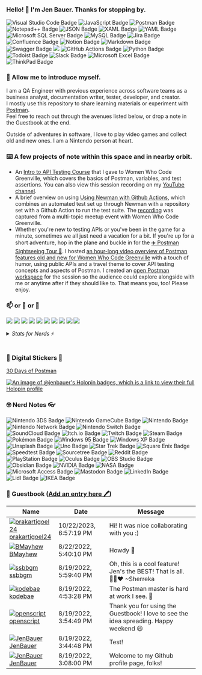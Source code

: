 ### Hello! 👋 I'm Jen Bauer.  Thanks for stopping by.
<p>
  <img src="https://img.shields.io/badge/Visual%20Studio%20Code-007ACC?logo=visualstudiocode&logoColor=fff&style=flat" alt="Visual Studio Code Badge">
  <img src="https://img.shields.io/badge/JavaScript-F7DF1E?logo=javascript&logoColor=000&style=flat" alt="JavaScript Badge">
  <img src="https://img.shields.io/badge/Postman-FF6C37?logo=postman&logoColor=fff&style=flat" alt="Postman Badge">
  <img src="https://img.shields.io/badge/Notepad%2B%2B-90E59A?logo=notepadplusplus&logoColor=000&style=flat" alt="Notepad++ Badge">
  <img src="https://img.shields.io/badge/JSON-000?logo=json&logoColor=fff&style=flat" alt="JSON Badge">
  <img src="https://img.shields.io/badge/XAML-0C54C2?logo=xaml&logoColor=fff&style=flat" alt="XAML Badge">
  <img src="https://img.shields.io/badge/YAML-CB171E?logo=yaml&logoColor=fff&style=flat" alt="YAML Badge">
  <img src="https://img.shields.io/badge/Microsoft%20SQL%20Server-CC2927?logo=microsoftsqlserver&logoColor=fff&style=flat" alt="Microsoft SQL Server Badge">
  <img src="https://img.shields.io/badge/MySQL-4479A1?logo=mysql&logoColor=fff&style=flat" alt="MySQL Badge">
  <img src="https://img.shields.io/badge/Jira-0052CC?logo=jira&logoColor=fff&style=flat" alt="Jira Badge">
  <img src="https://img.shields.io/badge/Confluence-172B4D?logo=confluence&logoColor=fff&style=flat" alt="Confluence Badge">
  <img src="https://img.shields.io/badge/Notion-000?logo=notion&logoColor=fff&style=flat" alt="Notion Badge">
  <img src="https://img.shields.io/badge/Markdown-000?logo=markdown&logoColor=fff&style=flat" alt="Markdown Badge">
  <img src="https://img.shields.io/badge/Swagger-85EA2D?logo=swagger&logoColor=000&style=flat" alt="Swagger Badge">
  <img src="https://img.shields.io/badge/-strudel-010000?style=flat&logoColor=white"/>
  <img src="https://img.shields.io/badge/GitHub%20Actions-2088FF?logo=githubactions&logoColor=fff&style=flat" alt="GitHub Actions Badge">
  <img src="https://img.shields.io/badge/Python-3776AB?logo=python&logoColor=fff&style=flat" alt="Python Badge">
  <img src="https://img.shields.io/badge/Todoist-E44332?logo=todoist&logoColor=fff&style=flat" alt="Todoist Badge">
  <img src="https://img.shields.io/badge/Slack-4A154B?logo=slack&logoColor=fff&style=flat" alt="Slack Badge">
  <img src="https://img.shields.io/badge/Microsoft%20Excel-217346?logo=microsoftexcel&logoColor=fff&style=flat" alt="Microsoft Excel Badge">
  <img src="https://img.shields.io/badge/ThinkPad-EE2624?logo=thinkpad&logoColor=fff&style=flat" alt="ThinkPad Badge">
</p>

### 🙇 Allow me to introduce myself.
I am a QA Engineer with previous experience across software teams as a business analyst, documentation writer, tester, developer, and creator.  
I mostly use this repository to share learning materials or experiment with [Postman](https://www.postman.com/).  
Feel free to reach out through the avenues listed below, or drop a note in the Guestbook at the end.

Outside of adventures in software, I love to play video games and collect old and new ones.  I am a Nintendo person at heart.

### ⌨️ A few projects of note within this space and in nearby orbit.
* An [Intro to API Testing Course](https://jenbauer.notion.site/Intro-to-API-Testing-Course-66f3463323d04b0e8bc53a07f48c416f) that I gave to Women Who Code Greenville, which covers the basics of Postman, variables, and test assertions.  You can also view this session recording on my [YouTube channel](https://www.youtube.com/@JenBauer).
* A brief overview on using [Using Newman with Github Actions](https://jenbauer.notion.site/Using-Newman-with-Github-Actions-8646898289fc4acd80d1239db2b85b73), which combines an automated test set up through Newman with a repository set with a Github Action to run the test suite.  The [recording](https://www.youtube.com/watch?v=amAd06F2fZU) was captured from a multi-topic meetup event with Women Who Code Greenville.
* Whether you're new to testing APIs or you've been in the game for a minute, sometimes we all just need a vacation for a bit.  If you're up for a short adventure, hop in the plane and buckle in for the [✈️ Postman Sightseeing Tour 🧭](https://jenbauer.notion.site/Postman-Sightseeing-Tour-173d7fad161d473c8af99d2d916963a7?pvs=4).  I hosted [an hour-long video overview of Postman features old and new for Women Who Code Greenville](https://youtu.be/6k9d39PkcoM?si=ZxeIT5cLYM57Eikg) with a touch of humor, using public APIs and a travel theme to cover API testing concepts and aspects of Postman.  I created an [open Postman workspace](https://www.postman.com/jen-bauer/workspace/wwcode-gvl-api-training/) for the session so the audience could explore alongside with me or anytime after if they should like to.  That means you, too!  Please enjoy.

### 📫 or 💬 or 👀
<p>
  <a href="mailto:hellojenbauer@gmail.com?subject="I saw your GitHub profile and..."><img src="https://img.shields.io/badge/e‑mail-D14836.svg?style=for-the-badge&logo=GMail&logoColor=white"/></a>
  <a href="https://www.youtube.com/channel/UCkfdWDLYo08apIpgyhLxF7w"><img src="https://img.shields.io/badge/youtube-FF0000.svg?style=for-the-badge&logo=YouTube&logoColor=white"/></a>
  <a href="https://www.linkedin.com/in/thejenbauer/"><img src="https://img.shields.io/badge/linkedin-0077B5.svg?style=for-the-badge&logo=linkedin&logoColor=white"/></a>
  <a href="https://mastodon.social/@jenbauer"><img src="https://img.shields.io/badge/mastodon-black.svg?style=for-the-badge&logo=mastodon&logoColor=6364FF"/></a>
  <a href="https://bsky.app/profile/jenbauer.bsky.social"><img src="https://img.shields.io/badge/bluesky-black.svg?style=for-the-badge&logo=bsky&logoColor=white"/></a>
  <a href="https://www.threads.net/@hellojenbauer"><img src="https://img.shields.io/badge/threads-black.svg?style=for-the-badge&logo=threads&logoColor=white"/></a>
  <a href="https://my.manualof.me/s/db6392176995a0417f9eab5b6a7d9b74"><img src="https://img.shields.io/badge/Manual%20Of%20Me-8CA1AF.svg?style=for-the-badge&logo=ReadtheDocs&logoColor=white"/></a>
  <a href="https://jenbauer.carrd.co/"><img src="https://img.shields.io/badge/Carrd-004E9F.svg?style=for-the-badge&logo=ReadtheDocs&logoColor=white"/></a>
  <a href="https://jenbauer.com/"><img src="https://img.shields.io/badge/JenBauer.com-004B8D.svg?style=for-the-badge&logo=ReadtheDocs&logoColor=white"/></a>
  <a href="https://jenbauer.notion.site/jenbauer/Jen-Bauer-s-Docs-b549164bd7394f8c9ba40edd4bdbc8fb"><img src="https://img.shields.io/badge/Notion-000000.svg?style=for-the-badge&logo=Notion&logoColor=white"/></a>
</p>

<details>
<summary><i>Stats for Nerds</i> ⚡️</summary>
<br>
<p>
  <a href="https://github.com/jenbauer/github-readme-stats"><img src="https://github-readme-stats.vercel.app/api?username=jenbauer&show_icons=true"/></a>
  <a href="https://github.com/jenbauer/github-readme-stats"><img src="https://github-readme-stats.vercel.app/api/top-langs/?username=jenbauer&layout=compact"/></a>
</p>
<img src="https://komarev.com/ghpvc/?username=jenbauer" alt="https://github.com/jenbauer" />
</details>
</br>

### 🌈 Digital Stickers 🌟
[30 Days of Postman](https://api.badgr.io/public/assertions/N9UiNpAKRdqrag0FwH8ogA)

[![An image of @jenbauer's Holopin badges, which is a link to view their full Holopin profile](https://holopin.me/jenbauer)](https://holopin.io/@jenbauer)
                                                                                         
### 🤓 Nerd Notes 👓
<p>
  <img src="https://img.shields.io/badge/Nintendo%203DS-D12228?logo=nintendo3ds&logoColor=fff&style=flat" alt="Nintendo 3DS Badge">
  <img src="https://img.shields.io/badge/Nintendo%20GameCube-6A5FBB?logo=nintendogamecube&logoColor=fff&style=flat" alt="Nintendo GameCube Badge">
  <img src="https://img.shields.io/badge/Nintendo-8F8F8F?logo=nintendo&logoColor=fff&style=flat" alt="Nintendo Badge">
  <img src="https://img.shields.io/badge/Nintendo%20Network-FF7D00?logo=nintendonetwork&logoColor=fff&style=flat" alt="Nintendo Network Badge">
  <img src="https://img.shields.io/badge/Nintendo%20Switch-E60012?logo=nintendoswitch&logoColor=fff&style=flat" alt="Nintendo Switch Badge">
  <img src="https://img.shields.io/badge/SoundCloud-F30?logo=soundcloud&logoColor=fff&style=flat" alt="SoundCloud Badge">
  <img src="https://img.shields.io/badge/Itch.io-FA5C5C?logo=itchdotio&logoColor=fff&style=flat" alt="Itch.io Badge">
  <img src="https://img.shields.io/badge/Twitch-9146FF?logo=twitch&logoColor=fff&style=flat" alt="Twitch Badge">
  <img src="https://img.shields.io/badge/Steam-000?logo=steam&logoColor=fff&style=flat" alt="Steam Badge">
  <img src="https://img.shields.io/badge/Pok%C3%A9mon-FFCB05?logo=pokemon&logoColor=000&style=flat" alt="Pokémon Badge">
  <img src="https://img.shields.io/badge/Windows%2095-008080?logo=windows95&logoColor=fff&style=flat" alt="Windows 95 Badge">
  <img src="https://img.shields.io/badge/Windows%20XP-039?logo=windowsxp&logoColor=fff&style=flat" alt="Windows XP Badge">
  <img src="https://img.shields.io/badge/Unsplash-000?logo=unsplash&logoColor=fff&style=flat" alt="Unsplash Badge">
  <img src="https://img.shields.io/badge/Uno-ED1C24?logo=uno&logoColor=fff&style=flat" alt="Uno Badge">
  <img src="https://img.shields.io/badge/Star%20Trek-FFE200?logo=startrek&logoColor=000&style=flat" alt="Star Trek Badge">
  <img src="https://img.shields.io/badge/Square%20Enix-ED1C24?logo=squareenix&logoColor=fff&style=flat" alt="Square Enix Badge">
  <img src="https://img.shields.io/badge/Speedtest-141526?logo=speedtest&logoColor=fff&style=flat" alt="Speedtest Badge">
  <img src="https://img.shields.io/badge/Sourcetree-0052CC?logo=sourcetree&logoColor=fff&style=flat" alt="Sourcetree Badge">
  <img src="https://img.shields.io/badge/Reddit-FF4500?logo=reddit&logoColor=fff&style=flat" alt="Reddit Badge">
  <img src="https://img.shields.io/badge/PlayStation-003791?logo=playstation&logoColor=fff&style=flat" alt="PlayStation Badge">
  <img src="https://img.shields.io/badge/Oculus-1C1E20?logo=oculus&logoColor=fff&style=flat" alt="Oculus Badge">
  <img src="https://img.shields.io/badge/OBS%20Studio-302E31?logo=obsstudio&logoColor=fff&style=flat" alt="OBS Studio Badge">
  <img src="https://img.shields.io/badge/Obsidian-7C3AED?logo=obsidian&logoColor=fff&style=flat" alt="Obsidian Badge">
  <img src="https://img.shields.io/badge/NVIDIA-76B900?logo=nvidia&logoColor=fff&style=flat" alt="NVIDIA Badge">
  <img src="https://img.shields.io/badge/NASA-E03C31?logo=nasa&logoColor=fff&style=flat" alt="NASA Badge">
  <img src="https://img.shields.io/badge/Microsoft%20Access-A4373A?logo=microsoftaccess&logoColor=fff&style=flat" alt="Microsoft Access Badge">
  <img src="https://img.shields.io/badge/Mastodon-6364FF?logo=mastodon&logoColor=fff&style=flat" alt="Mastodon Badge">
  <img src="https://img.shields.io/badge/LinkedIn-0A66C2?logo=linkedin&logoColor=fff&style=flat" alt="LinkedIn Badge">
  <img src="https://img.shields.io/badge/Lidl-0050AA?logo=lidl&logoColor=fff&style=flat" alt="Lidl Badge">
  <img src="https://img.shields.io/badge/IKEA-0058A3?logo=ikea&logoColor=fff&style=flat" alt="IKEA Badge">
</p>

### 📖 Guestbook ([Add an entry here 🖊️](https://github.com/jenbauer/jenbauer/issues/1#issuecomment-new))
<!-- Guestbook -->
| Name | Date | Message |
|---|---|---|
|[![prakartigoel24](https://avatars.githubusercontent.com/u/65300982?s=24&u=049530ff645d85738ff7653ce19f170c635f2fee&v=4)<br />prakartigoel24](https://github.com/prakartigoel24)|10/22/2023, 6:57:19 PM|Hi! It was nice collaborating with you :)|
|[![BMayhew](https://avatars.githubusercontent.com/u/2488972?s=24&v=4)<br />BMayhew](https://github.com/BMayhew)|8/22/2022, 5:40:10 PM|Howdy 👋|
|[![ssbbgm](https://avatars.githubusercontent.com/u/95763898?s=24&u=c2c45c60ef941b9da3ec9e3e533125e571005767&v=4)<br />ssbbgm](https://github.com/ssbbgm)|8/19/2022, 5:59:40 PM|Oh, this is a cool feature! Jen's the BEST! That is all. ✌🏾❤️ ~Sherreka|
|[![kodebae](https://avatars.githubusercontent.com/u/24881977?s=24&u=f2470851bb03f0b4d2d9209ccc06a51f122941b9&v=4)<br />kodebae](https://github.com/kodebae)|8/19/2022, 4:53:28 PM|The Postman master is hard at work I see. 🥰|
|[![openscript](https://avatars.githubusercontent.com/u/1105080?s=24&u=0a437e6a26bc6d13cc1360e744269ae2365e0927&v=4)<br />openscript](https://github.com/openscript)|8/19/2022, 3:54:49 PM|Thank you for using the Guestbook! I love to see the idea spreading. Happy weekend 😃|
|[![JenBauer](https://avatars.githubusercontent.com/u/43556044?s=24&u=59e0bb58acd80023ea44d02f514ec0e5fe2928a5&v=4)<br />JenBauer](https://github.com/JenBauer)|8/19/2022, 3:44:48 PM|Test!|
|[![JenBauer](https://avatars.githubusercontent.com/u/43556044?s=24&u=59e0bb58acd80023ea44d02f514ec0e5fe2928a5&v=4)<br />JenBauer](https://github.com/JenBauer)|8/19/2022, 3:08:00 PM|Welcome to my Github profile page, folks!|
